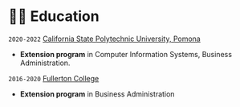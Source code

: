 # 👨‍🎓 Education

`2020-2022` [California State Polytechnic University, Pomona](https://www.cpp.edu/index.shtml)
- **Extension program** in Computer Information Systems, Business Administration.

`2016-2020` [Fullerton College](https://www.fullcoll.edu/)
- **Extension program** in Business Administration
